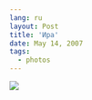 ```yaml
---
lang: ru
layout: Post
title: 'Ира'
date: May 14, 2007
tags:
  - photos
---
```


![](http://wow.sapegin.me/1T0b0h311z1W/Sapegin-Artem-20D-2007-05-07-314-1467.jpg)
